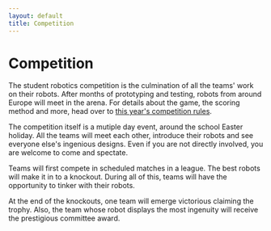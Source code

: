 ```yaml
---
layout: default
title: Competition
---
```

Competition
===========

The student robotics competition is the culmination of all the teams' work on
their robots.  After months of prototyping and testing, robots from around
Europe will meet in the arena. For details about the game, the scoring method
and more, head over to [this year's competition rules](/docs/rules).

The competition itself is a mutiple day event, around the school Easter
holiday. All the teams will meet each other, introduce their robots and see
everyone else's ingenious designs. Even if you are not directly involved, you
are welcome to come and spectate.

Teams will first compete in scheduled matches in a league. The best robots will
make it in to a knockout. During all of this, teams will have the opportunity to
tinker with their robots.

At the end of the knockouts, one team will emerge victorious claiming the
trophy. Also, the team whose robot displays the most ingenuity will receive the
prestigious committee award.
